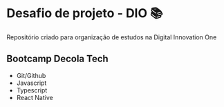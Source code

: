 # Desafio de projeto - DIO 📚
Repositório criado para organização de estudos na Digital Innovation One

## Bootcamp Decola Tech
* Git/Github
* Javascript
* Typescript
* React Native
